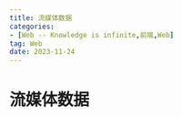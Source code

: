 ```yaml
---
title: 流媒体数据
categories: 
- [Web -- Knowledge is infinite,前端,Web]
tag: Web
date: 2023-11-24
---
```

# 流媒体数据
